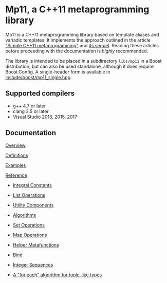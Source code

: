 # Mp11, a C++11 metaprogramming library

Mp11 is a C++11 metaprogramming library based on template aliases and variadic templates.
It implements the approach outlined in the article
["Simple C++11 metaprogramming"](http://pdimov.com/cpp2/simple_cxx11_metaprogramming.html)
and [its sequel](http://pdimov.com/cpp2/simple_cxx11_metaprogramming_2.html). Reading these
articles before proceeding with the documentation is _highly_ recommended.

The library is intended to be placed in a subdirectory `libs/mp11` in a Boost distribution,
but can also be used standalone, although it does require Boost.Config. A single-header form
is available in [include/boost/mp11_single.hpp](include/boost/mp11_single.hpp).

## Supported compilers

* g++ 4.7 or later
* clang 3.5 or later
* Visual Studio 2013, 2015, 2017

## Documentation

[Overview](doc/mp11/overview.adoc)

[Definitions](doc/mp11/definitions.adoc)

[Examples](doc/mp11/examples.adoc)

[Reference](doc/mp11/reference.adoc)

* [Integral Constants](doc/mp11/integral.adoc)

* [List Operations](doc/mp11/list.adoc)

* [Utility Components](doc/mp11/utility.adoc)

* [Algorithms](doc/mp11/algorithm.adoc)

* [Set Operations](doc/mp11/set.adoc)

* [Map Operations](doc/mp11/map.adoc)

* [Helper Metafunctions](doc/mp11/function.adoc)

* [Bind](doc/mp11/bind.adoc)

* [Integer Sequences](doc/mp11/integer_sequence.adoc)

* [A "for each" algorithm for tuple-like types](doc/mp11/tuple_for_each.adoc)
